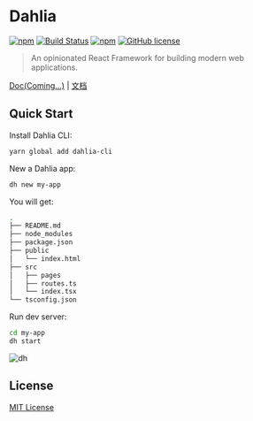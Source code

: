 # Dahlia

[![npm](https://img.shields.io/npm/v/dahlia.svg)](https://www.npmjs.com/package/dahlia) [![Build Status](https://travis-ci.org/forsigner/dahlia.svg?branch=master)](https://travis-ci.org/forsigner/dahlia) [](https://coveralls.io/github/forsigner/dahlia?branch=master)
[![npm](https://img.shields.io/badge/TypeScript-%E2%9C%93-007ACC.svg)](https://www.typescriptlang.org/) [![GitHub license](https://img.shields.io/github/license/forsigner/dahlia.svg)](https://github.com/forsigner/dahlia/blob/master/LICENSE)

> An opinionated React Framework for building modern web applications.



<a href="https://dahlia.gitbook.io/dahlia/" target="_blank">Doc(Coming...)</a>
 |
<a href="https://dahlia-cn.gitbook.io/dahlia/" target="_blank">文档</a>

## Quick Start

Install Dahlia CLI:

```bash
yarn global add dahlia-cli
```

New a Dahlia app:

```bash
dh new my-app
```

You will get:

```bash
.
├── README.md
├── node_modules
├── package.json
├── public
│   └── index.html
├── src
│   ├── pages
│   ├── routes.ts
│   └── index.tsx
└── tsconfig.json
```

Run dev server:

```bash
cd my-app
dh start
```

![dh](http://forsigner.com/images/dahlia/dahlia-app.png)

## License

[MIT License](https://github.com/forsigner/dahlia/blob/master/LICENSE)
